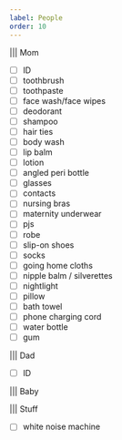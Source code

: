```yaml
---
label: People
order: 10
---
```



||| Mom
- [ ] ID
- [ ] toothbrush
- [ ] toothpaste
- [ ] face wash/face wipes
- [ ] deodorant
- [ ] shampoo
- [ ] hair ties
- [ ] body wash
- [ ] lip balm
- [ ] lotion
- [ ] angled peri bottle
- [ ] glasses
- [ ] contacts
- [ ] nursing bras
- [ ] maternity underwear
- [ ] pjs
- [ ] robe
- [ ] slip-on shoes
- [ ] socks
- [ ] going home cloths
- [ ] nipple balm / silverettes
- [ ] nightlight
- [ ] pillow
- [ ] bath towel
- [ ] phone charging cord
- [ ] water bottle
- [ ] gum

||| Dad
- [ ] ID

||| Baby

||| Stuff
- [ ] white noise machine

